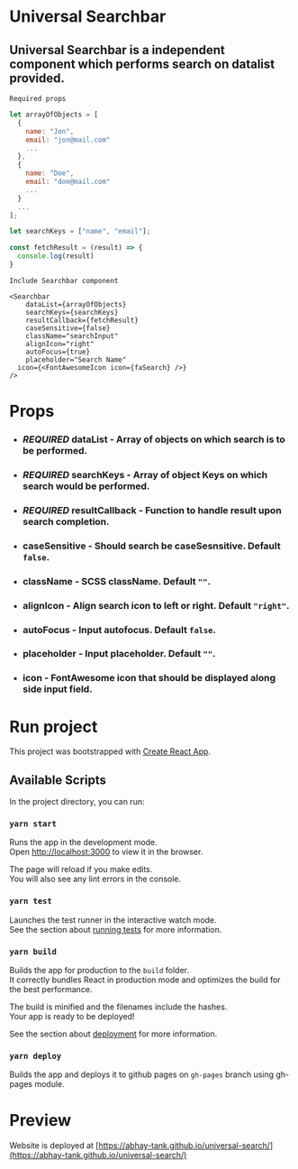 # Universal Searchbar

## Universal Searchbar is a independent component which performs search on datalist provided.

`Required props`

```js
let arrayOfObjects = [
  {
    name: "Jon",
    email: "jon@mail.com"
    ...
  },
  {
    name: "Doe",
    email: "doe@mail.com"
    ...
  }
  ...
];

let searchKeys = ["name", "email"];

const fetchResult = (result) => {
  console.log(result)
}
```

`Include Searchbar component`

```JSX
<Searchbar
	dataList={arrayOfObjects}
	searchKeys={searchKeys}
	resultCallback={fetchResult}
	caseSensitive={false}
	className="searchInput"
	alignIcon="right"
	autoFocus={true}
	placeholder="Search Name"
  icon={<FontAwesomeIcon icon={faSearch} />}
/>
```

# Props

- ### _REQUIRED_ **dataList** - Array of objects on which search is to be performed.
- ### _REQUIRED_ **searchKeys** - Array of object Keys on which search would be performed.
- ### _REQUIRED_ **resultCallback** - Function to handle result upon search completion.
- ### **caseSensitive** - Should search be caseSesnsitive. Default `false`.
- ### **className** - SCSS className. Default `""`.
- ### **alignIcon** - Align search icon to left or right. Default `"right"`.

- ### **autoFocus** - Input autofocus. Default `false`.
- ### **placeholder** - Input placeholder. Default `""`.
- ### **icon** - FontAwesome icon that should be displayed along side input field.

# Run project

This project was bootstrapped with [Create React App](https://github.com/facebook/create-react-app).

## Available Scripts

In the project directory, you can run:

### `yarn start`

Runs the app in the development mode.\
Open [http://localhost:3000](http://localhost:3000) to view it in the browser.

The page will reload if you make edits.\
You will also see any lint errors in the console.

### `yarn test`

Launches the test runner in the interactive watch mode.\
See the section about [running tests](https://facebook.github.io/create-react-app/docs/running-tests) for more information.

### `yarn build`

Builds the app for production to the `build` folder.\
It correctly bundles React in production mode and optimizes the build for the best performance.

The build is minified and the filenames include the hashes.\
Your app is ready to be deployed!

See the section about [deployment](https://facebook.github.io/create-react-app/docs/deployment) for more information.

### `yarn deploy`

Builds the app and deploys it to github pages on `gh-pages` branch using gh-pages module.

# Preview

Website is deployed at [https://abhay-tank.github.io/universal-search/](https://abhay-tank.github.io/universal-search/)
